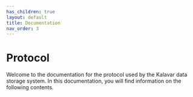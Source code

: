 ```yaml
---
has_children: true
layout: default
title: Documentation
nav_order: 3
---
```

# Protocol
Welcome to the documentation for the protocol used by the Kalavar data storage system.
In this documentation, you will find information on the following contents.
